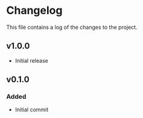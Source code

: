 # Changelog

This file contains a log of the changes to the project.

## v1.0.0
- Initial release

## v0.1.0

### Added
- Initial commit
